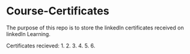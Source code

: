 # Course-Certificates

The purpose of this repo is to store the linkedIn certificates received on linkedIn Learning. 

Certificates recieved:
1.
2.
3.
4.
5.
6.
